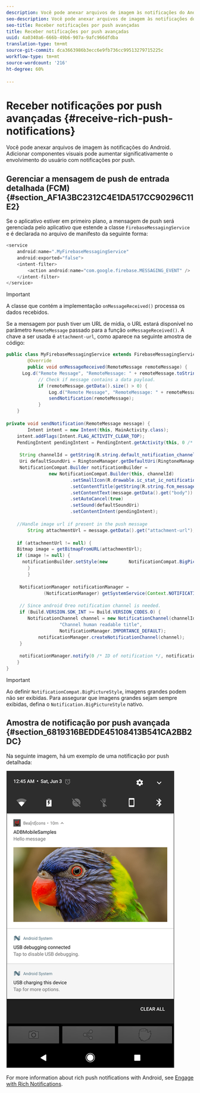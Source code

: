 ```yaml
---
description: Você pode anexar arquivos de imagem às notificações do Android. Adicionar componentes visuais pode aumentar significativamente o envolvimento do usuário com notificações por push.
seo-description: Você pode anexar arquivos de imagem às notificações do Android. Adicionar componentes visuais pode aumentar significativamente o envolvimento do usuário com notificações por push.
seo-title: Receber notificações por push avançadas
title: Receber notificações por push avançadas
uuid: 4a0340a6-666b-49b6-907a-9afc966dfdba
translation-type: tm+mt
source-git-commit: dca3663986b3ecc6e9fb736cc99513279715225c
workflow-type: tm+mt
source-wordcount: '216'
ht-degree: 60%

---
```



# Receber notificações por push avançadas {#receive-rich-push-notifications}

Você pode anexar arquivos de imagem às notificações do Android. Adicionar componentes visuais pode aumentar significativamente o envolvimento do usuário com notificações por push.

## Gerenciar a mensagem de push de entrada detalhada (FCM) {#section_AF1A3BC2312C4E1DA517CC90296C11E2}

Se o aplicativo estiver em primeiro plano, a mensagem de push será gerenciada pelo aplicativo que estende a classe `FirebaseMessagingService` e é declarada no arquivo de manifesto da seguinte forma:

```java
<service
    android:name=".MyFirebaseMessagingService"
    android:exported="false">
    <intent-filter>
        <action android:name="com.google.firebase.MESSAGING_EVENT" />
    </intent-filter>
</service>
```

>[!IMPORTANT]
>
>A classe que contém a implementação `onMessageReceived()` processa os dados recebidos.

Se a mensagem por push tiver um URL de mídia, o URL estará disponível no parâmetro `RemoteMessage` passado para a função `onMessageReceived()`. A chave a ser usada é `attachment-url`, como aparece na seguinte amostra de código:

```java
public class MyFirebaseMessagingService extends FirebaseMessagingService {
        @Override
        public void onMessageReceived(RemoteMessage remoteMessage) {
      Log.d("Remote Message", "RemoteMessage: " + remoteMessage.toString());
            // Check if message contains a data payload.
            if (remoteMessage.getData().size() > 0) {
                Log.d("Remote Message", "RemoteMessage: " + remoteMessage.getData());
                sendNotification(remoteMessage);
            }
    }
 
private void sendNotification(RemoteMessage message) {
        Intent intent = new Intent(this, MainActivity.class);
    intent.addFlags(Intent.FLAG_ACTIVITY_CLEAR_TOP);
    PendingIntent pendingIntent = PendingIntent.getActivity(this, 0 /* Request code */, intent, PendingIntent.FLAG_ONE_SHOT);

     String channelId = getString(R.string.default_notification_channel_id);
     Uri defaultSoundUri = RingtoneManager.getDefaultUri(RingtoneManager.TYPE_NOTIFICATION);
     NotificationCompat.Builder notificationBuilder =
                new NotificationCompat.Builder(this, channelId)
                        .setSmallIcon(R.drawable.ic_stat_ic_notification)
                        .setContentTitle(getString(R.string.fcm_message))
                        .setContentText(message.getData().get("body"))
                        .setAutoCancel(true)
                        .setSound(defaultSoundUri)
                        .setContentIntent(pendingIntent);
  
    //Handle image url if present in the push message 
        String attachmentUrl = message.getData().get("attachment-url");
  
    if (attachmentUrl != null) { 
    Bitmap image = getBitmapFromURL(attachmentUrl); 
    if (image != null) { 
      notificationBuilder.setStyle(new        NotificationCompat.BigPictureStyle().bigPicture(image)); 
        } 
        } 

     NotificationManager notificationManager =
              (NotificationManager) getSystemService(Context.NOTIFICATION_SERVICE);

     // Since android Oreo notification channel is needed.
     if (Build.VERSION.SDK_INT >= Build.VERSION_CODES.O) {
        NotificationChannel channel = new NotificationChannel(channelId,
                    "Channel human readable title",
                    NotificationManager.IMPORTANCE_DEFAULT);
            notificationManager.createNotificationChannel(channel);
     }

     notificationManager.notify(0 /* ID of notification */, notificationBuilder.build());
    }
}
```

>[!IMPORTANT]
>
>Ao definir `NotificationCompat.BigPictureStyle`, imagens grandes podem não ser exibidas. Para assegurar que imagens grandes sejam sempre exibidas, defina o `Notification.BigPictureStyle` nativo.

## Amostra de notificação por push avançada {#section_6819316BEDDE45108413B541CA2BB2DC}

Na seguinte imagem, há um exemplo de uma notificação por push detalhada:

![](assets/rich-push-notification_example.png)

For more information about rich push notifications with Android, see [Engage with Rich Notifications](https://developer.android.com/distribute/best-practices/engage/rich-notifications.html).
